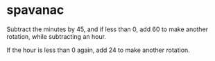 # spavanac

Subtract the minutes by 45, and if less than 0, add 60 to make another rotation, while subtracting an hour.

If the hour is less than 0 again, add 24 to make another rotation.
